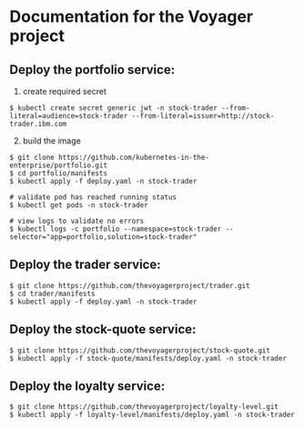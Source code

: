 # Documentation for the Voyager project

## Deploy the portfolio service:
1. create required secret

```
$ kubectl create secret generic jwt -n stock-trader --from-literal=audience=stock-trader --from-literal=issuer=http://stock-trader.ibm.com
```

2. build the image

```
$ git clone https://github.com/kubernetes-in-the-enterprise/portfolio.git
$ cd portfolio/manifests
$ kubectl apply -f deploy.yaml -n stock-trader

# validate pod has reached running status
$ kubectl get pods -n stock-trader

# view logs to validate no errors
$ kubectl logs -c portfolio --namespace=stock-trader --selector="app=portfolio,solution=stock-trader"
```

## Deploy the trader service:

```
$ git clone https://github.com/thevoyagerproject/trader.git
$ cd trader/manifests
$ kubectl apply -f deploy.yaml -n stock-trader
```

## Deploy the stock-quote service:

```
$ git clone https://github.com/thevoyagerproject/stock-quote.git
$ kubectl apply -f stock-quote/manifests/deploy.yaml -n stock-trader
```

## Deploy the loyalty service:

```
$ git clone https://github.com/thevoyagerproject/loyalty-level.git
$ kubectl apply -f loyalty-level/manifests/deploy.yaml -n stock-trader
```

